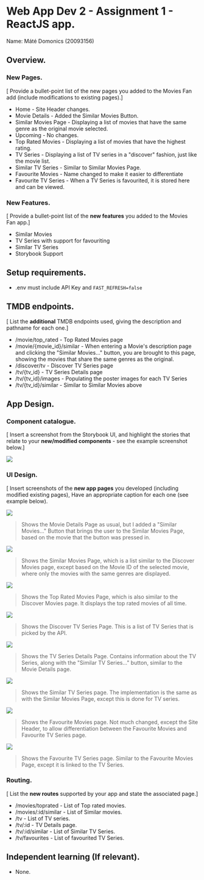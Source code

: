 # Web App Dev 2 - Assignment 1 - ReactJS app.

Name: Máté Domonics (20093156)

## Overview.

### New Pages.

[ Provide a bullet-point list of the new pages you added to the Movies Fan add (include modifications to existing pages).]

+ Home - Site Header changes.
+ Movie Details - Added the Similar Movies Button.
+ Similar Movies Page - Displaying a list of movies that have the same genre as the original movie selected.
+ Upcoming - No changes.
+ Top Rated Movies - Displaying a list of movies that have the highest rating.
+ TV Series - Displaying a list of TV series in a "discover" fashion, just like the movie list.
+ Similar TV Series - Similar to Similar Movies Page.
+ Favourite Movies - Name changed to make it easier to differentiate
+ Favourite TV Series - When a TV Series is favourited, it is stored here and can be viewed.

### New Features.

[ Provide a bullet-point list of the __new features__ you added to the Movies Fan app.] 

+ Similar Movies
+ TV Series with support for favouriting
+ Similar TV Series
+ Storybook Support

## Setup requirements.

+ .env must include API Key and `FAST_REFRESH=false`

## TMDB endpoints.

[ List the __additional__ TMDB endpoints used, giving the description and pathname for each one.] 

+ /movie/top_rated - Top Rated Movies page
+ /movie/{movie_id}/similar - When entering a Movie's description page and clicking the "Similar Movies..." button, you are brought to this page, showing the movies that share the same genres as the original.
+ /discover/tv - Discover TV Series page
+ /tv/{tv_id} - TV Series Details page
+ /tv/{tv_id}/images - Populating the poster images for each TV Series
+ /tv/{tv_id}/similar - Similar to Similar Movies above

## App Design.

### Component catalogue.

[ Insert a screenshot from the Storybook UI, and highlight the stories that relate to your __new/modified components__ - see the example screenshot below.]


![](./images/Storybook.png)

### UI Design.

[ Insert screenshots of the __new app pages__ you developed (including modified existing pages), Have an appropriate caption for each one (see example below).

![](./images/MovieDetailsPage.png)

>Shows the Movie Details Page as usual, but I added a "Similar Movies..." Button that brings the user to the Similar Movies Page, based on the movie that the button was pressed in.

![](./images/SimilarMoviesPage.png)

>Shows the Similar Movies Page, which is a list similar to the Discover Movies page, except based on the Movie ID of the selected movie, where only the movies with the same genres are displayed.

![](./images/TopRatedMoviesPage.png)

>Shows the Top Rated Movies Page, which is also similar to the Discover Movies page. It displays the top rated movies of all time.

![](./images/TVSeriesPage.png)

>Shows the Discover TV Series Page. This is a list of TV Series that is picked by the API.

![](./images/TVSeriesDetailsPage.png)

>Shows the TV Series Details Page. Contains information about the TV Series, along with the "Similar TV Series..." button, similar to the Movie Details page.

![](./images/SimilarTVSeriesPage.png)

>Shows the Similar TV Series page. The implementation is the same as with the Similar Movies Page, except this is done for TV series.

![](./images/FavouriteMoviesPage.png)

>Shows the Favourite Movies page. Not much changed, except the Site Header, to allow differentiation between the Favourite Movies and Favourite TV Series page.

![](./images/FavouriteTVSeriesPage.png)

>Shows the Favourite TV Series page. Similar to the Favourite Movies Page, except it is linked to the TV Series.

### Routing.

[ List the __new routes__ supported by your app and state the associated page.]

+ /movies/toprated - List of Top rated movies.
+ /movies/:id/similar - List of Similar movies.
+ /tv - List of TV series.
+ /tv/:id - TV Details page.
+ /tv/:id/similar - List of Similar TV Series.
+ /tv/favourites - List of favourited TV Series.

## Independent learning (If relevant).

+ None.
